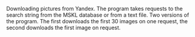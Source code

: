 Downloading pictures from Yandex. The program takes requests to the search string from the MSKL database or from a text file. Two versions of the program. The first downloads the first 30 images on one request, the second downloads the first image on request.
